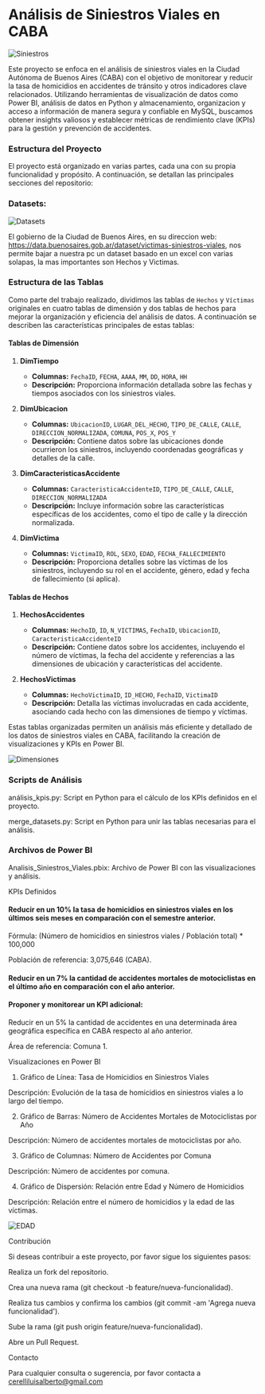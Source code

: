 # Análisis de Siniestros Viales en CABA

![Siniestros](Imagenes/03.png)

Este proyecto se enfoca en el análisis de siniestros viales en la Ciudad Autónoma de Buenos Aires (CABA) con el objetivo de monitorear y reducir la tasa de homicidios en accidentes de tránsito y otros indicadores clave relacionados. Utilizando herramientas de visualización de datos como Power BI, análisis de datos en Python y almacenamiento, organizacion y acceso a información de manera segura y confiable en MySQL, buscamos obtener insights valiosos y establecer métricas de rendimiento clave (KPIs) para la gestión y prevención de accidentes.

### Estructura del Proyecto
El proyecto está organizado en varias partes, cada una con su propia funcionalidad y propósito. A continuación, se detallan las principales secciones del repositorio:

### Datasets: 

![Datasets](Imagenes/02.png)

El gobierno de la Ciudad de Buenos Aires, en su direccion web: https://data.buenosaires.gob.ar/dataset/victimas-siniestros-viales, nos permite bajar a nuestra pc un dataset basado en un excel con varias solapas, la mas importantes son Hechos y Victimas.

### Estructura de las Tablas

Como parte del trabajo realizado, dividimos las tablas de `Hechos` y `Víctimas` originales en cuatro tablas de dimensión y dos tablas de hechos para mejorar la organización y eficiencia del análisis de datos. A continuación se describen las características principales de estas tablas:

#### Tablas de Dimensión

1. **DimTiempo**
   - **Columnas:** `FechaID`, `FECHA`, `AAAA`, `MM`, `DD`, `HORA`, `HH`
   - **Descripción:** Proporciona información detallada sobre las fechas y tiempos asociados con los siniestros viales.

2. **DimUbicacion**
   - **Columnas:** `UbicacionID`, `LUGAR_DEL_HECHO`, `TIPO_DE_CALLE`, `CALLE`, `DIRECCION_NORMALIZADA`, `COMUNA`, `POS_X`, `POS_Y`
   - **Descripción:** Contiene datos sobre las ubicaciones donde ocurrieron los siniestros, incluyendo coordenadas geográficas y detalles de la calle.

3. **DimCaracteristicasAccidente**
   - **Columnas:** `CaracteristicaAccidenteID`, `TIPO_DE_CALLE`, `CALLE`, `DIRECCION_NORMALIZADA`
   - **Descripción:** Incluye información sobre las características específicas de los accidentes, como el tipo de calle y la dirección normalizada.

4. **DimVictima**
   - **Columnas:** `VictimaID`, `ROL`, `SEXO`, `EDAD`, `FECHA_FALLECIMIENTO`
   - **Descripción:** Proporciona detalles sobre las víctimas de los siniestros, incluyendo su rol en el accidente, género, edad y fecha de fallecimiento (si aplica).

#### Tablas de Hechos

1. **HechosAccidentes**
   - **Columnas:** `HechoID`, `ID`, `N_VICTIMAS`, `FechaID`, `UbicacionID`, `CaracteristicaAccidenteID`
   - **Descripción:** Contiene datos sobre los accidentes, incluyendo el número de víctimas, la fecha del accidente y referencias a las dimensiones de ubicación y características del accidente.

2. **HechosVictimas**
   - **Columnas:** `HechoVictimaID`, `ID_HECHO`, `FechaID`, `VictimaID`
   - **Descripción:** Detalla las víctimas involucradas en cada accidente, asociando cada hecho con las dimensiones de tiempo y víctimas.

Estas tablas organizadas permiten un análisis más eficiente y detallado de los datos de siniestros viales en CABA, facilitando la creación de visualizaciones y KPIs en Power BI.

![Dimensiones](Imagenes/04.png)

### Scripts de Análisis
análisis_kpis.py: Script en Python para el cálculo de los KPIs definidos en el proyecto.

merge_datasets.py: Script en Python para unir las tablas necesarias para el análisis.

### Archivos de Power BI

Analisis_Siniestros_Viales.pbix: Archivo de Power BI con las visualizaciones y análisis.

KPIs Definidos

#### Reducir en un 10% la tasa de homicidios en siniestros viales en los últimos seis meses en comparación con el semestre anterior.

Fórmula: (Número de homicidios en siniestros viales / Población total) * 100,000

Población de referencia: 3,075,646 (CABA).

#### Reducir en un 7% la cantidad de accidentes mortales de motociclistas en el último año en comparación con el año anterior.

#### Proponer y monitorear un KPI adicional: 

Reducir en un 5% la cantidad de accidentes en una determinada área geográfica específica en CABA respecto al año anterior.

Área de referencia: Comuna 1.

Visualizaciones en Power BI

1. Gráfico de Línea: Tasa de Homicidios en Siniestros Viales
 
Descripción: Evolución de la tasa de homicidios en siniestros viales a lo largo del tiempo.


2. Gráfico de Barras: Número de Accidentes Mortales de Motociclistas por Año
   
Descripción: Número de accidentes mortales de motociclistas por año.

3. Gráfico de Columnas: Número de Accidentes por Comuna
   
Descripción: Número de accidentes por comuna.


4. Gráfico de Dispersión: Relación entre Edad y Número de Homicidios
   
Descripción: Relación entre el número de homicidios y la edad de las víctimas.

![EDAD](Imagenes/01.png)



$$$$ Contribución

Si deseas contribuir a este proyecto, por favor sigue los siguientes pasos:

Realiza un fork del repositorio.

Crea una nueva rama (git checkout -b feature/nueva-funcionalidad).

Realiza tus cambios y confirma los cambios (git commit -am 'Agrega nueva funcionalidad').

Sube la rama (git push origin feature/nueva-funcionalidad).

Abre un Pull Request.

$$$$ Contacto

Para cualquier consulta o sugerencia, por favor contacta a cerelliluisalberto@gmail.com
